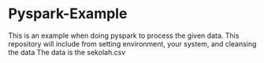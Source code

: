 # Pyspark-Example

This is an example when doing pyspark to process the given data. This repository will include from setting environment, your system, and cleansing the data
The data is the sekolah.csv

